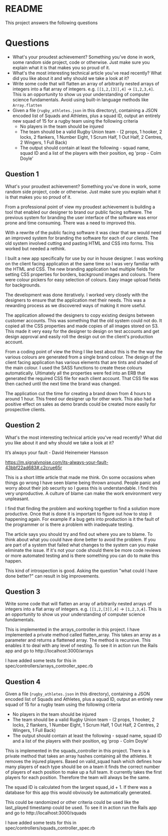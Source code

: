 # README
This project answers the following questions


# Questions
- What's your proudest achievement? Something you've done in work, some random side project, code or otherwise. Just make sure you explain what it is that makes you so proud of it.
- What's the most interesting technical article you've read recently? What did you like about it and why should we take a look at it?
- Write some code that will flatten an array of arbitrarily nested arrays of integers into a flat array of integers. e.g. `[[1,2,[3]],4]` -> `[1,2,3,4]`. This is an opportunity to show us your understanding of computer science fundamentals. Avoid using built-in language methods like `Array.flatten`
- Given a file (`rugby_athletes.json` in this directory), containing a JSON encoded list of Squads and Athletes, plus a squad ID, output an entirely new squad of 15 for a rugby team using the following criteria
  - No players in the team should be injured
  - The team should be a valid Rugby Union team - (2 props, 1 hooker, 2 locks, 2 flankers, 1 Number Eight, 1 Scrum Half, 1 Out Half, 2 Centres, 2 Wingers, 1 Full Back)
  - The output should contain at least the following - squad name, squad ID and a list of the players with their position, eg 'prop - Colm Doyle'

## Question 1
What's your proudest achievement? Something you've done in work, some random side project, code or otherwise. Just make sure you explain what it is that makes you so proud of it.

From a professional point of view my proudest achievement is building a tool that enabled our designer to brand our public facing software. The previous system for branding the user interface of the software was error prone and time consuming. There was a need to improved this.

With a rewrite of the public facing software it was clear that we would need an improved system for branding the software for each of our clients. The old system involved cutting and pasting HTML and CSS into forms. This worked but needed a rethink.

I built a new app specifically for use by our in house designer. I was working on the client facing application at the same time so I was very familiar with the HTML and CSS. The new branding application had multiple fields for setting CSS properties for borders, background images and colours. There were colour pickers for easy selection of colours. Easy image upload fields for backgrounds.

The development was done iteratively. I worked very closely with the designers to ensure that the application met their needs. This was a rewarding process as we discovered ways of making it more useful.

The application allowed the designers to copy existing designs between customer accounts. This was something that the old system could not do. It copied all the CSS properties and made copies of all images stored on S3. This made it very easy for the designer to design on test accounts and get design approval and easily roll the design out on the client's production account.

From a coding point of view the thing I like best about this is the the way the various colours are generated from a single brand colour. The design of the client facing application has various elements that are tints and shaded of the main colour. I used the SASS functions to create these colours automatically. Ultimately all the properties were fed into an ERB that generated the required CSS file for each client account. That CSS file was then cached until the next time the brand was changed.

The application cut the time for creating a brand down from 4 hours to around 1 hour. This freed our designer up for other work. This also had a positive effect on sales as demo brands could be created more easily for prospective clients.

## Question 2
What's the most interesting technical article you've read recently? What did you like about it and why should we take a look at it?

It’s always your fault - David Heinemeier Hansson

https://m.signalvnoise.com/its-always-your-fault-43bbf22ad683#.c2crue65r

This is a short little article that made me think. On some occasions when things go wrong I have seen blame being thrown around. People panic and worry about their job security so I guess this is understandable. I find this very unproductive. A culture of blame can make the work environment very unpleasant.

I find that finding the problem and working together to find a solution more productive. Once that is done it is important to figure out how to stop it happening again. For example if a bug gets into production is it the fault of the programmer or is there a problem with inadequate testing.

The article says you should try and find out where you are to blame. To think about what you could have done better to avoid the problem. If you are part of a system that failed what changes to the system can you make eliminate the issue. If it's not your code should there be more code reviews or more automated testing and is there something you can do to make this happen.

This kind of introspection is good. Asking the question "what could I have done better?" can result in big improvements.

## Question 3
Write some code that will flatten an array of arbitrarily nested arrays of integers into a flat array of integers. e.g. `[[1,2,[3]],4]` -> `[1,2,3,4]`. This is an opportunity to show us your understanding of computer science fundamentals.

This is implemented in the arrays_controller in this project. I have implemented a private method called flatten_array. This takes an array as a parameter and returns a flattened array. The method is recursive. This enables it to deal with any level of nesting. To see it in action run the Rails app and go to http://localhost:3000/arrays

I have added some tests for this in spec/controllers/arrays_controller_spec.rb

## Question 4
Given a file (`rugby_athletes.json` in this directory), containing a JSON encoded list of Squads and Athletes, plus a squad ID, output an entirely new squad of 15 for a rugby team using the following criteria
  - No players in the team should be injured
  - The team should be a valid Rugby Union team - (2 props, 1 hooker, 2 locks, 2 flankers, 1 Number Eight, 1 Scrum Half, 1 Out Half, 2 Centres, 2 Wingers, 1 Full Back)
  - The output should contain at least the following - squad name, squad ID and a list of the players with their position, eg 'prop - Colm Doyle'

This is implemented in the squads_controller in this project. There is a private method that takes an array hashes containing all the athletes. It removes the injured players. Based on valid_squad hash which defines how many players of each type should be on a team it finds the correct number of players of each position to make up a full team. It currently takes the first players for each position. Therefore the team will always be the same.

The squad ID is calculated from the largest squad_id + 1. If there was a database for this app this would obviously be automatically generated.

This could be randomized or other criteria could be used like the last_played timestamp could be used.  To see it in action run the Rails app and go to http://localhost:3000/squads

I have added some tests for this in spec/controllers/squads_controller_spec.rb

